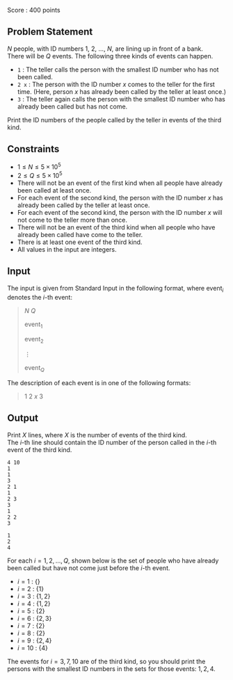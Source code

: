 Score : $400$ points

## Problem Statement

$N$ people, with ID numbers $1$, $2$, $\dots$, $N$, are lining up in front of a bank.<br>
There will be $Q$ events. The following three kinds of events can happen.

- `1` : The teller calls the person with the smallest ID number who has not been called.
- `2 x` : The person with the ID number $x$ comes to the teller for the first time. (Here, person $x$ has already been called by the teller at least once.)
- `3` : The teller again calls the person with the smallest ID number who has already been called but has not come.

Print the ID numbers of the people called by the teller in events of the third kind.

## Constraints

- $1 \leq N \leq 5 \times 10^5$
- $2 \leq Q \leq 5 \times 10^5$
- There will not be an event of the first kind when all people have already been called at least once.
- For each event of the second kind, the person with the ID number $x$ has already been called by the teller at least once.
- For each event of the second kind, the person with the ID number $x$ will not come to the teller more than once.
- There will not be an event of the third kind when all people who have already been called have come to the teller.
- There is at least one event of the third kind.
- All values in the input are integers.

## Input

The input is given from Standard Input in the following format, where $\text{event}_i$ denotes the $i$-th event:

> $N$ $Q$
> 
> $\text{event}_1$
> 
> $\text{event}_2$
> 
> $\vdots$
> 
> $\text{event}_Q$

The description of each event is in one of the following formats:

> 1
> 2 $x$
> 3

## Output

Print $X$ lines, where $X$ is the number of events of the third kind.<br>
The $i$-th line should contain the ID number of the person called in the $i$-th event of the third kind.

```input1
4 10
1
1
3
2 1
1
2 3
3
1
2 2
3
```

```output1
1
2
4
```

For each $i = 1, 2, \dots, Q$, shown below is the set of people who have already been called but have not come just before the $i$-th event.

- $i=1$ : $\lbrace \rbrace$
- $i=2$ : $\lbrace 1\rbrace$
- $i=3$ : $\lbrace 1,2\rbrace$
- $i=4$ : $\lbrace 1,2\rbrace$
- $i=5$ : $\lbrace 2\rbrace$
- $i=6$ : $\lbrace 2,3\rbrace$
- $i=7$ : $\lbrace 2\rbrace$
- $i=8$ : $\lbrace 2\rbrace$
- $i=9$ : $\lbrace 2,4\rbrace$
- $i=10$ : $\lbrace 4\rbrace$

The events for $i=3,7,10$ are of the third kind, so you should print the persons with the smallest ID numbers in the sets for those events: $1, 2, 4$.